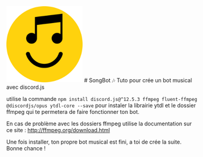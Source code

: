 <img style="height:200px; with:200px;" src="IMG/songbot.png">
# SongBot 🎶
Tuto pour crée un bot musical avec discord.js

utilise la commande ``` npm install discord.js@^12.5.3 ffmpeg fluent-ffmpeg @discordjs/opus ytdl-core --save ``` pour instaler la librairie ytdl et le dossier ffmpeg qui te permetera de faire fonctionner ton bot.

En cas de problème avec les dossiers ffmpeg utilise la documentation sur ce site : http://ffmpeg.org/download.html

Une fois installer, ton propre bot musical est fini, a toi de crée la suite. Bonne chance ! 
